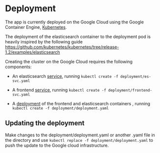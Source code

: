 # Deployment

The app is currently deployed on the Google Cloud using the Google Container Engine, [Kubernetes](http://kubernetes.io/).

The deployment of the elasticsearch container to the deployment pod is heavily inspired by the following guide
https://github.com/kubernetes/kubernetes/tree/release-1.2/examples/elasticsearch

Creating the cluster on the Google Cloud requires the following components:

- An elasticsearch [service](http://kubernetes.io/docs/user-guide/services/), running `kubectl create -f deployment/es-svc.yaml`

- A frontend [service](http://kubernetes.io/docs/user-guide/services/), running `kubectl create -f deployment/frontend-svc.yaml`

- A [deployment](http://kubernetes.io/docs/user-guide/deployments/#what-is-a-deployment) of the frontend and elasticsearch containers , running `kubectl create -f deployment/deployment.yaml`

## Updating the deployment

Make changes to the deployment/deployment.yaml or another .yaml file in the directory and use `kubectl replace -f deployment/deployment.yaml` to push the update to the Google cloud infrastructure.
